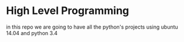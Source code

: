 # High Level Programming   

in this repo we are going to have all the python's projects using ubuntu 14.04 and python 3.4
